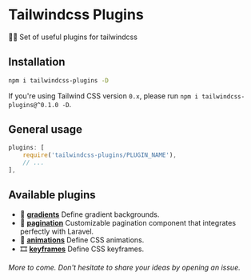 # Tailwindcss Plugins
🔌🌊 Set of useful plugins for tailwindcss

## Installation

```bash
npm i tailwindcss-plugins -D
```

If you're using Tailwind CSS version `0.x`, please run `npm i tailwindcss-plugins@^0.1.0 -D`.

## General usage

```js
plugins: [
    require('tailwindcss-plugins/PLUGIN_NAME'),
    // ...
],
```

## Available plugins

- :rainbow: [**gradients**](gradients) Define gradient backgrounds.
- :open_book: [**pagination**](pagination) Customizable pagination component that integrates perfectly with Laravel.
- :movie_camera: [**animations**](animations) Define CSS animations.
- 🎞️ [**keyframes**](keyframes) Define CSS keyframes.

*More to come. Don't hesitate to share your ideas by opening an issue.*
